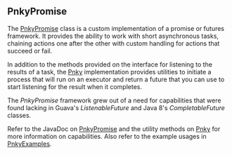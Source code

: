 ## PnkyPromise

The [PnkyPromise](src/main/java/com/jive/foss/pnky/PnkyPromise.java) class is a 
custom implementation of a promise or futures framework. It provides the ability to work with short 
asynchronous tasks, chaining actions one after the other with custom handling for actions that 
succeed or fail.

In addition to the methods provided on the interface for listening to the results of a task, the 
[Pnky](src/main/java/com/jive/foss/pnky/Pnky.java) implementation provides utilities 
to initiate a process that will run on an executor and return a future that you can use to start 
listening for the result when it completes.

The *PnkyPromise* framework grew out of a need for capabilities that were found lacking in Guava's 
*ListenableFuture* and Java 8's *CompletableFuture* classes.

Refer to the JavaDoc on 
[PnkyPromise](src/main/java/com/jive/foss/pnky/PnkyPromise.java) and the utility 
methods on [Pnky](src/main/java/com/jive/foss/pnky/Pnky.java) for more information on 
capabilities. Also refer to the example usages in 
[PnkyExamples](src/test/java/com/jive/foss/pnky/PnkyExamples.java).
